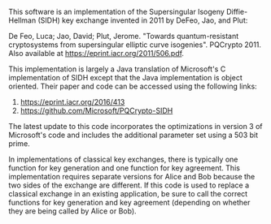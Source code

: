 This software is an implementation of the Supersingular Isogeny Diffie-Hellman (SIDH) key
exchange invented in 2011 by DeFeo, Jao, and Plut:

De Feo, Luca; Jao, David; Plut, Jerome. "Towards quantum-resistant cryptosystems from supersingular elliptic curve isogenies". PQCrypto 2011. Also available at https://eprint.iacr.org/2011/506.pdf.

This implementation is largely a Java translation of Microsoft's C implementation of SIDH except that the Java implementation is
object oriented. Their paper and code can be accessed using the following links:

1. https://eprint.iacr.org/2016/413
2. https://github.com/Microsoft/PQCrypto-SIDH

The latest update to this code incorporates the optimizations in version 3 of Microsoft's code and includes the additional 
parameter set using a 503 bit prime.

In implementations of classical key exchanges, there is typically one function for key generation and one function for key 
agreement. This implementation requires separate versions for Alice and Bob because the two sides of the exchange are different.
If this code is used to replace a classical exchange in an existing application, be sure to call the correct functions for
key generation and key agreement (depending on whether they are being called by Alice or Bob).
